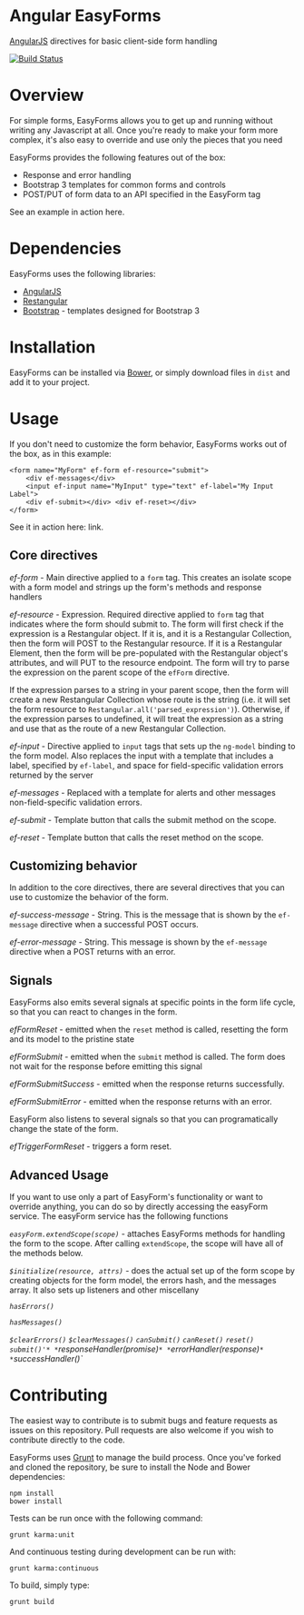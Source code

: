 Angular EasyForms
==================

[AngularJS](http://angularjs.org/) directives for basic client-side form handling

[![Build Status](https://travis-ci.org/hxu/angular-easy-forms.png?branch=master)](https://travis-ci.org/hxu/angular-easy-forms)

Overview
========

For simple forms, EasyForms allows you to get up and running without writing any Javascript at all.  Once you're
ready to make your form more complex, it's also easy to override and use only the pieces that you need

EasyForms provides the following features out of the box:

  - Response and error handling
  - Bootstrap 3 templates for common forms and controls
  - POST/PUT of form data to an API specified in the EasyForm tag

See an example in action here.

Dependencies
============

EasyForms uses the following libraries:

  - [AngularJS](http://angularjs.org/)
  - [Restangular](https://github.com/mgonto/restangular)
  - [Bootstrap](http://getbootstrap.com/) - templates designed for Bootstrap 3

Installation
============

EasyForms can be installed via [Bower](http://bower.io/), or simply download files in `dist` and add it to your
project.

Usage
=====

If you don't need to customize the form behavior, EasyForms works out of the box, as in this example:

    <form name="MyForm" ef-form ef-resource="submit">
        <div ef-messages</div>
        <input ef-input name="MyInput" type="text" ef-label="My Input Label">
        <div ef-submit></div> <div ef-reset></div>
    </form>

See it in action here: link.

Core directives
---------------

*ef-form* - Main directive applied to a `form` tag.  This creates an isolate scope with a form model and strings up
the form's methods and response handlers

*ef-resource* - Expression.  Required directive applied to `form` tag that indicates where the form should submit to.
The form will first check if the expression is a Restangular object.  If it is, and it is a Restangular Collection,
then the form will POST to the Restangular resource.  If it is a Restangular Element,  then the form will be
pre-populated with the Restangular object's attributes, and will PUT to the resource endpoint.  The form will try to
parse the expression on the parent scope of the `efForm` directive.

If the expression parses to a string in your parent scope, then the form will create a new Restangular Collection
whose route is the string (i.e. it will set the form resource to `Restangular.all('parsed_expression')`).  Otherwise,
 if the expression parses to undefined, it will treat the expression as a string and use that as the route of a new
 Restangular Collection.

*ef-input* - Directive applied to `input` tags that sets up the `ng-model` binding to the form model.  Also
replaces the input with a template that includes a label, specified by `ef-label`,
and space for field-specific validation errors returned by the server

*ef-messages* - Replaced with a template for alerts and other messages non-field-specific validation errors.

*ef-submit* - Template button that calls the submit method on the scope.

*ef-reset* - Template button that calls the reset method on the scope.

Customizing behavior
--------------------

In addition to the core directives, there are several directives that you can use to customize the behavior of the
form.

*ef-success-message* - String.  This is the message that is shown by the `ef-message` directive when a successful
POST occurs.

*ef-error-message* - String.  This message is shown by the `ef-message` directive when a POST returns with an error.

Signals
-------

EasyForms also emits several signals at specific points in the form life cycle, so that you can react to changes in
the form.

*efFormReset* - emitted when the `reset` method is called, resetting the form and its model to the pristine state

*efFormSubmit* - emitted when the `submit` method is called.  The form does not wait for the response before emitting
 this signal

*efFormSubmitSuccess* - emitted when the response returns successfully.

*efFormSubmitError* - emitted when the response returns with an error.

EasyForm also listens to several signals so that you can programatically change the state of the form.

*efTriggerFormReset* - triggers a form reset.

Advanced Usage
--------------

If you want to use only a part of EasyForm's functionality or want to override anything,
you can do so by directly accessing the easyForm service.  The easyForm service has the following functions

*`easyForm.extendScope(scope)`* - attaches EasyForms methods for handling the form to the scope.  After calling
`extendScope`, the scope will have all of the methods below.

*`$initialize(resource, attrs)`* - does the actual set up of the form scope by creating objects for the form
 model, the errors hash, and the messages array.  It also sets up listeners and other miscellany

*`hasErrors()`*

*`hasMessages()`*

*`$clearErrors()`*
*`$clearMessages()`*
*`canSubmit()`*
*`canReset()`*
*`reset()`*
*`submit()'*
*`responseHandler(promise)`*
*`errorHandler(response)`*
*`successHandler()`*

Contributing
============

The easiest way to contribute is to submit bugs and feature requests as issues on this repository.  Pull requests are
 also welcome if you wish to contribute directly to the code.

EasyForms uses [Grunt](http://gruntjs.com/) to manage the build process.  Once you've forked and cloned the repository,
be sure to install the Node and Bower dependencies:

    npm install
    bower install

Tests can be run once with the following command:

    grunt karma:unit

And continuous testing during development can be run with:

    grunt karma:continuous

To build, simply type:

    grunt build
